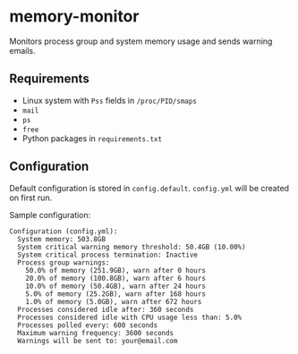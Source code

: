 # memory-monitor

Monitors process group and system memory usage and sends warning emails.

## Requirements

* Linux system with `Pss` fields in `/proc/PID/smaps`
* `mail`
* `ps`
* `free`
* Python packages in `requirements.txt`

## Configuration

Default configuration is stored in `config.default`. `config.yml` will be created on first run.

Sample configuration:

```
Configuration (config.yml):
  System memory: 503.8GB
  System critical warning memory threshold: 50.4GB (10.00%)
  System critical process termination: Inactive
  Process group warnings:
    50.0% of memory (251.9GB), warn after 0 hours
    20.0% of memory (100.8GB), warn after 6 hours
    10.0% of memory (50.4GB), warn after 24 hours
    5.0% of memory (25.2GB), warn after 168 hours
    1.0% of memory (5.0GB), warn after 672 hours
  Processes considered idle after: 360 seconds
  Processes considered idle with CPU usage less than: 5.0%
  Processes polled every: 600 seconds
  Maximum warning frequency: 3600 seconds
  Warnings will be sent to: your@email.com
```